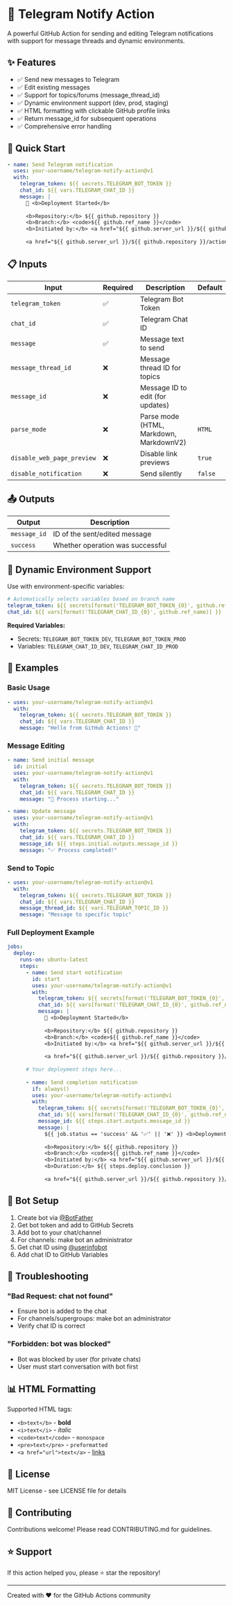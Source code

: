 # 📱 Telegram Notify Action

A powerful GitHub Action for sending and editing Telegram notifications with support for message threads and dynamic environments.

## ✨ Features

- ✅ Send new messages to Telegram
- ✅ Edit existing messages  
- ✅ Support for topics/forums (message_thread_id)
- ✅ Dynamic environment support (dev, prod, staging)
- ✅ HTML formatting with clickable GitHub profile links
- ✅ Return message_id for subsequent operations
- ✅ Comprehensive error handling

## 🚀 Quick Start

```yaml
- name: Send Telegram notification
  uses: your-username/telegram-notify-action@v1
  with:
    telegram_token: ${{ secrets.TELEGRAM_BOT_TOKEN }}
    chat_id: ${{ vars.TELEGRAM_CHAT_ID }}
    message: |
      🚀 <b>Deployment Started</b>
      
      <b>Repository:</b> ${{ github.repository }}
      <b>Branch:</b> <code>${{ github.ref_name }}</code>
      <b>Initiated by:</b> <a href="${{ github.server_url }}/${{ github.actor }}">${{ github.actor }}</a>
      
      <a href="${{ github.server_url }}/${{ github.repository }}/actions/runs/${{ github.run_id }}">📊 View Workflow</a>
```

## 📋 Inputs

| Input | Required | Description | Default |
|-------|----------|-------------|---------|
| `telegram_token` | ✅ | Telegram Bot Token | |
| `chat_id` | ✅ | Telegram Chat ID | |
| `message` | ✅ | Message text to send | |
| `message_thread_id` | ❌ | Message thread ID for topics | |
| `message_id` | ❌ | Message ID to edit (for updates) | |
| `parse_mode` | ❌ | Parse mode (HTML, Markdown, MarkdownV2) | `HTML` |
| `disable_web_page_preview` | ❌ | Disable link previews | `true` |
| `disable_notification` | ❌ | Send silently | `false` |

## 📤 Outputs

| Output | Description |
|--------|-------------|
| `message_id` | ID of the sent/edited message |
| `success` | Whether operation was successful |

## 🔄 Dynamic Environment Support

Use with environment-specific variables:

```yaml
# Automatically selects variables based on branch name
telegram_token: ${{ secrets[format('TELEGRAM_BOT_TOKEN_{0}', github.ref_name)] }}
chat_id: ${{ vars[format('TELEGRAM_CHAT_ID_{0}', github.ref_name)] }}
```

**Required Variables:**
- Secrets: `TELEGRAM_BOT_TOKEN_DEV`, `TELEGRAM_BOT_TOKEN_PROD`
- Variables: `TELEGRAM_CHAT_ID_DEV`, `TELEGRAM_CHAT_ID_PROD`

## 📝 Examples

### Basic Usage
```yaml
- uses: your-username/telegram-notify-action@v1
  with:
    telegram_token: ${{ secrets.TELEGRAM_BOT_TOKEN }}
    chat_id: ${{ vars.TELEGRAM_CHAT_ID }}
    message: "Hello from GitHub Actions! 👋"
```

### Message Editing
```yaml
- name: Send initial message
  id: initial
  uses: your-username/telegram-notify-action@v1
  with:
    telegram_token: ${{ secrets.TELEGRAM_BOT_TOKEN }}
    chat_id: ${{ vars.TELEGRAM_CHAT_ID }}
    message: "🔄 Process starting..."

- name: Update message
  uses: your-username/telegram-notify-action@v1
  with:
    telegram_token: ${{ secrets.TELEGRAM_BOT_TOKEN }}
    chat_id: ${{ vars.TELEGRAM_CHAT_ID }}
    message_id: ${{ steps.initial.outputs.message_id }}
    message: "✅ Process completed!"
```

### Send to Topic
```yaml
- uses: your-username/telegram-notify-action@v1
  with:
    telegram_token: ${{ secrets.TELEGRAM_BOT_TOKEN }}
    chat_id: ${{ vars.TELEGRAM_CHAT_ID }}
    message_thread_id: ${{ vars.TELEGRAM_TOPIC_ID }}
    message: "Message to specific topic"
```

### Full Deployment Example
```yaml
jobs:
  deploy:
    runs-on: ubuntu-latest
    steps:
      - name: Send start notification
        id: start
        uses: your-username/telegram-notify-action@v1
        with:
          telegram_token: ${{ secrets[format('TELEGRAM_BOT_TOKEN_{0}', github.ref_name)] }}
          chat_id: ${{ vars[format('TELEGRAM_CHAT_ID_{0}', github.ref_name)] }}
          message: |
            🚀 <b>Deployment Started</b>
            
            <b>Repository:</b> ${{ github.repository }}
            <b>Branch:</b> <code>${{ github.ref_name }}</code>
            <b>Initiated by:</b> <a href="${{ github.server_url }}/${{ github.actor }}">${{ github.actor }}</a>
            
            <a href="${{ github.server_url }}/${{ github.repository }}/actions/runs/${{ github.run_id }}">📊 View Workflow</a>
      
      # Your deployment steps here...
      
      - name: Send completion notification
        if: always()
        uses: your-username/telegram-notify-action@v1
        with:
          telegram_token: ${{ secrets[format('TELEGRAM_BOT_TOKEN_{0}', github.ref_name)] }}
          chat_id: ${{ vars[format('TELEGRAM_CHAT_ID_{0}', github.ref_name)] }}
          message_id: ${{ steps.start.outputs.message_id }}
          message: |
            ${{ job.status == 'success' && '✅' || '❌' }} <b>Deployment ${{ job.status == 'success' && 'Completed' || 'Failed' }}</b>
            
            <b>Repository:</b> ${{ github.repository }}
            <b>Branch:</b> <code>${{ github.ref_name }}</code>
            <b>Initiated by:</b> <a href="${{ github.server_url }}/${{ github.actor }}">${{ github.actor }}</a>
            <b>Duration:</b> ${{ steps.deploy.conclusion }}
            
            <a href="${{ github.server_url }}/${{ github.repository }}/actions/runs/${{ github.run_id }}">📊 View Workflow</a>
```

## 🤖 Bot Setup

1. Create bot via [@BotFather](https://t.me/BotFather)
2. Get bot token and add to GitHub Secrets
3. Add bot to your chat/channel  
4. For channels: make bot an administrator
5. Get chat ID using [@userinfobot](https://t.me/userinfobot)
6. Add chat ID to GitHub Variables

## 🔧 Troubleshooting

### "Bad Request: chat not found"
- Ensure bot is added to the chat
- For channels/supergroups: make bot an administrator
- Verify chat ID is correct

### "Forbidden: bot was blocked"
- Bot was blocked by user (for private chats)
- User must start conversation with bot first

## 📊 HTML Formatting

Supported HTML tags:
- `<b>text</b>` - **bold**
- `<i>text</i>` - *italic*  
- `<code>text</code>` - `monospace`
- `<pre>text</pre>` - ```preformatted```
- `<a href="url">text</a>` - [links](url)

## 📄 License

MIT License - see LICENSE file for details

## 🤝 Contributing

Contributions welcome! Please read CONTRIBUTING.md for guidelines.

## ⭐ Support

If this action helped you, please ⭐ star the repository!

---

Created with ❤️ for the GitHub Actions community
